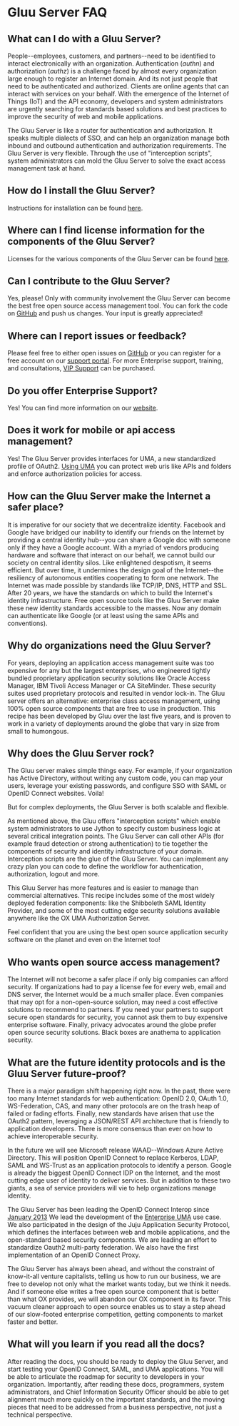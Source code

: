 # Gluu Server FAQ

## What can I do with a Gluu Server?

People--employees, customers, and partners--need to be identified to
interact electronically with an organization. Authentication (_authn_)
and authorization (_authz_) is a challenge faced by almost every
organization large enough to register an Internet domain. And its not
just people that need to be authenticated and authorized. Clients are
online agents that can interact with services on your behalf. With the
emergence of the Internet of Things (IoT) and the API economy,
developers and system administrators are urgently searching for
standards based solutions and best practices to improve the security of
web and mobile applications.

The Gluu Server is like a router for authentication and authorization.
It speaks multiple dialects of SSO, and can help an organization manage
both inbound and outbound authentication and authorization requirements.
The Gluu Server is very flexible. Through the use of "interception
scripts", system administrators can mold the Gluu Server to solve the
exact access management task at hand.

## How do I install the Gluu Server?

Instructions for installation can be found
[here](http://www.gluu.org/docs/admin-guide/deployment/).

## Where can I find license information for the components of the Gluu Server?

Licenses for the various components of the Gluu Server can be found
[here](http://www.gluu.org/docs/admin-guide/introduction/#licenses).

## Can I contribute to the Gluu Server?

Yes, please! Only with community involvement the Gluu Server can become
the best free open source access management tool. You can fork the code
on [GitHub](http://github.com/GluuFederation) and push us changes. Your
input is greatly appreciated!

## Where can I report issues or feedback?

Please feel free to either open issues on
[GitHub](https://github.com/GluuFederation/docs/issues) or you can
register for a free account on our [support
portal](https://support.gluu.org). For more Enterprise support,
training, and consultations, [VIP Support](http://gluu.org/pricing) can
be purchased.

## Do you offer Enterprise Support?

Yes! You can find more information on our
[website](http://gluu.org/pricing).

## Does it work for mobile or api access management?

Yes! The Gluu Server provides interfaces for UMA, a new standardized
profile of OAuth2. [Using
UMA](http://www.gluu.org/docs/admin-guide/uma/) you can protect web uris
like APIs and folders and enforce authorization policies for access.

## How can the Gluu Server make the Internet a safer place?

It is imperative for our society that we decentralize identity. Facebook
and Google have bridged our inability to identify our friends on the
Internet by providing a central identity hub--you can share a Google doc
with someone only if they have a Google account. With a myriad of
vendors producing hardware and software that interact on our behalf, we
cannot build our society on central identity silos. Like enlightened
despotism, it seems efficient. But over time, it undermines the design
goal of the Internet--the resiliency of autonomous entities cooperating
to form one network. The Internet was made possible by standards like
TCP/IP, DNS, HTTP and SSL. After 20 years, we have the standards on
which to build the Internet's identity infrastructure. Free open source
tools like the Gluu Server make these new identity standards accessible
to the masses. Now any domain can authenticate like Google (or at least
using the same APIs and conventions).

## Why do organizations need the Gluu Server?

For years, deploying an application access management suite was too
expensive for any but the largest enterprises, who engineered tightly
bundled proprietary application security solutions like Oracle Access
Manager, IBM Tivoli Access Manager or CA SiteMinder. These security
suites used proprietary protocols and resulted in vendor lock-in. The
Gluu server offers an alternative: enterprise class access management,
using 100% open source components that are free to use in production.
This recipe has been developed by Gluu over the last five years, and is
proven to work in a variety of deployments around the globe that vary in
size from small to humongous.

## Why does the Gluu Server rock?

The Gluu server makes simple things easy. For example, if your
organization has Active Directory, without writing any custom code, you
can map your users, leverage your existing passwords, and configure SSO
with SAML or OpenID Connect websites. Voila!

But for complex deployments, the Gluu Server is both scalable and
flexible.

As mentioned above, the Gluu offers "interception scripts" which enable
system administrators to use Jython to specify custom business logic at
several critical integration points. The Gluu Server can call other APIs
(for example fraud detection or strong authentication) to tie together
the components of security and identity infrastructure of your domain.
Interception scripts are the glue of the Gluu Server. You can implement
any crazy plan you can code to define the workflow for authentication,
authorization, logout and more.

This Gluu Server has more features and is easier to manage than
commercial alternatives. This recipe includes some of the most widely
deployed federation components: like the Shibboleth SAML Identity
Provider, and some of the most cutting edge security solutions available
anywhere like the OX UMA Authorization Server.

Feel confident that you are using the best open source application
security software on the planet and even on the Internet too!

## Who wants open source access management?

The Internet will not become a safer place if only big companies can
afford security. If organizations had to pay a license fee for every
web, email and DNS server, the Internet would be a much smaller place.
Even companies that may opt for a non-open-source solution, may need a
cost effective solutions to recommend to partners. If you need your
partners to support secure open standards for security, you cannot ask
them to buy expensive enterprise software. Finally, privacy advocates
around the globe prefer open source security solutions. Black boxes are
anathema to application security.

## What are the future identity protocols and is the Gluu Server future-proof?

There is a major paradigm shift happening right now. In the past, there
were too many Internet standards for web authentication: OpenID 2.0,
OAuth 1.0, WS-Federation, CAS, and many other protocols are on the trash
heap of failed or fading efforts. Finally, new standards have arisen
that use the OAuth2 pattern, leveraging a JSON/REST API architecture
that is friendly to application developers. There is more consensus than
ever on how to achieve interoperable security.

In the future we will see Microsoft release WAAD--Windows Azure Active
Directory. This will position OpenID Connect to replace Kerberos, LDAP,
SAML and WS-Trust as an application protocols to identify a person.
Google is already the biggest OpenID Connect IDP on the Internet, and
the most cutting edge user of identity to deliver services. But in
addition to these two giants, a sea of service providers will vie to
help organizations manage identity.

The Gluu Server has been leading the OpenID Connect Interop since
[January 2013](http://www.gluu.co/.fm8t) We lead the development of the
[Enterprise UMA](http://www.gluu.co/kantara) use case. We also
participated in the design of the Juju Application Security Protocol,
which defines the interfaces between web and mobile applications, and
the open-standard based security components. We are leading an effort to
standardize Oauth2 multi-party federation. We also have the first
implementation of an OpenID Connect Proxy.

The Gluu Server has always been ahead, and without the constraint of
know-it-all venture capitalists, telling us how to run our business, we
are free to develop not only what the market wants today, but we think
it needs. And if someone else writes a free open source component that
is better than what OX provides, we will abandon our OX component in its
favor. This vacuum cleaner approach to open source enables us to stay a
step ahead of our slow-footed enterprise competition, getting components
to market faster and better.

## What will you learn if you read all the docs?

After reading the docs, you should be ready to deploy the Gluu Server,
and start testing your OpenID Connect, SAML, and UMA applications. You
will be able to articulate the roadmap for security to developers in
your organization. Importantly, after reading these docs, programmers,
system administrators, and Chief Information Security Officer should be
able to get alignment much more quickly on the important standards, and
the moving pieces that need to be addressed from a business perspective,
not just a technical perspective.
